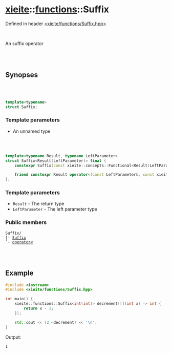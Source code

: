 # [xieite](../../README.md)::[functions](../functions.md)::Suffix
Defined in header [<xieite/functions/Suffix.hpp>](../../include/xieite/functions/Suffix.hpp)

<br/>

An suffix operator

<br/><br/>

## Synopses

<br/><br/>

```cpp
template<typename>
struct Suffix;
```
### Template parameters
- An unnamed type

<br/><br/>

```cpp
template<typename Result, typename LeftParameter>
struct Suffix<Result(LeftParameter)> final {
	constexpr Suffix(const xieite::concepts::Functional<Result(LeftParameter)> auto&);

	friend constexpr Result operator<(const LeftParameter&, const xieite::functions::Suffix<Result(LeftParameter)>&);
};
```
### Template parameters
- `Result` - The return type
- `LeftParameter` - The left parameter type
### Public members
<pre><code>Suffix/
|- <a href="./Suffix/constructor.md">Suffix</a>
`- <a href="./Suffix/operatorMode.md">operator<</a>
</code></pre>

<br/><br/>

## Example
```cpp
#include <iostream>
#include <xieite/functions/Suffix.hpp>

int main() {
	xieite::functions::Suffix<int(int)> decrement([](int x) -> int {
		return x - 1;
	});

	std::cout << (2 <decrement) << '\n';
}
```
Output:
```
1
```
